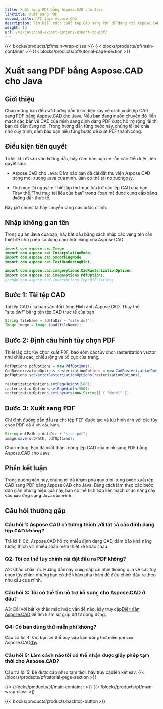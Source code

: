 ```yaml
---
title: Xuất sang PDF bằng Aspose.CAD cho Java
linktitle: Xuất sang PDF
second_title: API Java Aspose.CAD
description: Tìm hiểu cách xuất tệp CAD sang PDF dễ dàng với Aspose.CAD cho Java. Hãy làm theo hướng dẫn từng bước của chúng tôi để tích hợp liền mạch.
weight: 13
url: /vi/java/cad-export-options/export-to-pdf/
---
```


{{< blocks/products/pf/main-wrap-class >}}
{{< blocks/products/pf/main-container >}}
{{< blocks/products/pf/tutorial-page-section >}}

# Xuất sang PDF bằng Aspose.CAD cho Java

## Giới thiệu

Chào mừng bạn đến với hướng dẫn toàn diện này về cách xuất tệp CAD sang PDF bằng Aspose.CAD cho Java. Nếu bạn đang muốn chuyển đổi liền mạch các bản vẽ CAD của mình sang định dạng PDF được hỗ trợ rộng rãi thì bạn đã đến đúng nơi. Trong hướng dẫn từng bước này, chúng tôi sẽ chia nhỏ quy trình, đảm bảo bạn hiểu từng bước để xuất PDF thành công.

## Điều kiện tiên quyết

Trước khi đi sâu vào hướng dẫn, hãy đảm bảo bạn có sẵn các điều kiện tiên quyết sau:

-  Aspose.CAD cho Java: Đảm bảo bạn đã cài đặt thư viện Aspose.CAD trong môi trường Java của mình. Bạn có thể tải nó xuống[đây](https://releases.aspose.com/cad/java/).

- Thư mục tài nguyên: Thiết lập thư mục lưu trữ các tệp CAD của bạn. Thay thế "Thư mục tài liệu của bạn" trong đoạn mã được cung cấp bằng đường dẫn thực tế.

Bây giờ chúng ta hãy chuyển sang các bước chính.

## Nhập không gian tên

Trong dự án Java của bạn, hãy bắt đầu bằng cách nhập các vùng tên cần thiết để cho phép sử dụng các chức năng của Aspose.CAD.

```java
import com.aspose.cad.Image;
import com.aspose.cad.InterpolationMode;
import com.aspose.cad.SmoothingMode;
import com.aspose.cad.TextRenderingHint;

import com.aspose.cad.imageoptions.CadRasterizationOptions;
import com.aspose.cad.imageoptions.PdfOptions;
//nhập com.aspose.cad.imageoptions.TypeOfEntities;
```

## Bước 1: Tải tệp CAD

Tải tệp CAD của bạn vào đối tượng Hình ảnh Aspose.CAD. Thay thế "site.dwf" bằng tên tệp CAD thực tế của bạn.

```java
String fileName = (dataDir + "site.dwf");
Image image = Image.load(fileName);
```

## Bước 2: Định cấu hình tùy chọn PDF

Thiết lập các tùy chọn xuất PDF, bao gồm các tùy chọn rasterization vector như chiều cao, chiều rộng và bố cục của trang.

```java
PdfOptions pdfOptions = new PdfOptions();
CadRasterizationOptions rasterizationOptions = new CadRasterizationOptions();
pdfOptions.setVectorRasterizationOptions(rasterizationOptions);

rasterizationOptions.setPageHeight(500);
rasterizationOptions.setPageWidth(500);
rasterizationOptions.setLayouts(new String[] { "Model" });
```

## Bước 3: Xuất sang PDF

Chỉ định đường dẫn đầu ra cho tệp PDF được tạo và lưu hình ảnh với các tùy chọn PDF đã định cấu hình.

```java
String outPath = dataDir + "site.pdf";
image.save(outPath, pdfOptions);
```

Chúc mừng! Bạn đã xuất thành công tệp CAD của mình sang PDF bằng Aspose.CAD cho Java.

## Phần kết luận

Trong hướng dẫn này, chúng tôi đã khám phá quy trình từng bước xuất tệp CAD sang PDF bằng Aspose.CAD cho Java. Bằng cách làm theo các bước đơn giản nhưng hiệu quả này, bạn có thể tích hợp liền mạch chức năng này vào các ứng dụng Java của mình.

## Câu hỏi thường gặp

### Câu hỏi 1: Aspose.CAD có tương thích với tất cả các định dạng tệp CAD không?

Trả lời 1: Có, Aspose.CAD hỗ trợ nhiều định dạng CAD, đảm bảo khả năng tương thích với nhiều phần mềm thiết kế khác nhau.

### Q2: Tôi có thể tùy chỉnh cài đặt đầu ra PDF không?

A2: Chắc chắn rồi. Hướng dẫn này cung cấp cái nhìn thoáng qua về các tùy chọn tùy chỉnh nhưng bạn có thể khám phá thêm để điều chỉnh đầu ra theo nhu cầu của mình.

### Câu hỏi 3: Tôi có thể tìm hỗ trợ bổ sung cho Aspose.CAD ở đâu?

 A3: Đối với bất kỳ thắc mắc hoặc vấn đề nào, hãy truy cập[Diễn đàn Aspose.CAD](https://forum.aspose.com/c/cad/19) để tìm kiếm sự giúp đỡ từ cộng đồng.

### Q4: Có bản dùng thử miễn phí không?

 Câu trả lời 4: Có, bạn có thể truy cập bản dùng thử miễn phí của Aspose.CAD[đây](https://releases.aspose.com/).

### Câu hỏi 5: Làm cách nào tôi có thể nhận được giấy phép tạm thời cho Aspose.CAD?

 Câu trả lời 5: Để được cấp phép tạm thời, hãy truy cập[liên kết này](https://purchase.aspose.com/temporary-license/).
{{< /blocks/products/pf/tutorial-page-section >}}

{{< /blocks/products/pf/main-container >}}
{{< /blocks/products/pf/main-wrap-class >}}

{{< blocks/products/products-backtop-button >}}

